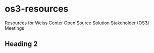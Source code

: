 # os3-resources
Resources for Weiss Center Open Source Solution Stakeholder (OS3) Meetings

## Heading 2
